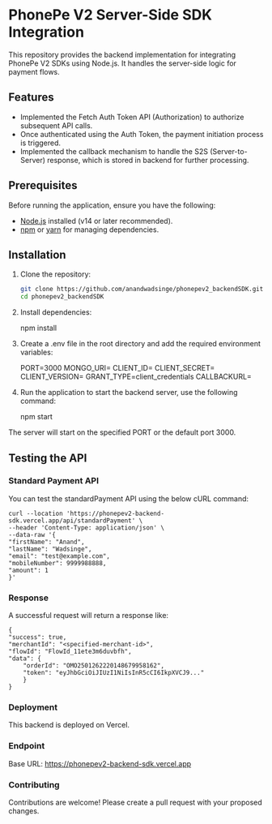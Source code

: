 # PhonePe V2 Server-Side SDK Integration

This repository provides the backend implementation for integrating PhonePe V2 SDKs using Node.js. It handles the server-side logic for payment flows.

## Features

- Implemented the Fetch Auth Token API (Authorization) to authorize subsequent API calls.
- Once authenticated using the Auth Token, the payment initiation process is triggered.
- Implemented the callback mechanism to handle the S2S (Server-to-Server) response, which is stored in backend for further processing.

## Prerequisites

Before running the application, ensure you have the following:

- [Node.js](https://nodejs.org/) installed (v14 or later recommended).
- [npm](https://www.npmjs.com/) or [yarn](https://yarnpkg.com/) for managing dependencies.

## Installation

1. Clone the repository:
   ```bash
   git clone https://github.com/anandwadsinge/phonepev2_backendSDK.git
   cd phonepev2_backendSDK

2. Install dependencies:
    
    npm install

3. Create a .env file in the root directory and add the required environment variables:

    PORT=3000
    MONGO_URI=<your-mongo-database-uri>
    CLIENT_ID=<your-client-id>
    CLIENT_SECRET=<your-client-secret>
    CLIENT_VERSION=<your-client-version>
    GRANT_TYPE=client_credentials
    CALLBACKURL=<your-callbackUrl>

4. Run the application to start the backend server, use the following command:

    npm start

The server will start on the specified PORT or the default port 3000.

## Testing the API
### Standard Payment API
You can test the standardPayment API using the below cURL command:


    curl --location 'https://phonepev2-backend-sdk.vercel.app/api/standardPayment' \
    --header 'Content-Type: application/json' \
    --data-raw '{
    "firstName": "Anand",
    "lastName": "Wadsinge",
    "email": "test@example.com",
    "mobileNumber": 9999988888,
    "amount": 1
    }'
### Response
A successful request will return a response like:

    {
    "success": true,
    "merchantId": "<specified-merchant-id>",
    "flowId": "FlowId_11ete3m6duvbfh",
    "data": {
        "orderId": "OMO2501262220148679958162",
        "token": "eyJhbGciOiJIUzI1NiIsInR5cCI6IkpXVCJ9..."
        }
    }
### Deployment
This backend is deployed on Vercel.

### Endpoint
Base URL: https://phonepev2-backend-sdk.vercel.app

### Contributing
Contributions are welcome! Please create a pull request with your proposed changes.

